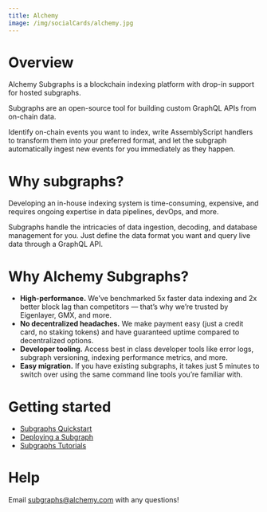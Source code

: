 ```yaml
---
title: Alchemy
image: /img/socialCards/alchemy.jpg
---
```


# Overview

Alchemy Subgraphs is a blockchain indexing platform with drop-in support for
hosted subgraphs.

Subgraphs are an open-source tool for building custom GraphQL APIs from on-chain
data.

Identify on-chain events you want to index, write AssemblyScript handlers to
transform them into your preferred format, and let the subgraph automatically
ingest new events for you immediately as they happen.

# Why subgraphs?

Developing an in-house indexing system is time-consuming, expensive, and
requires ongoing expertise in data pipelines, devOps, and more.

Subgraphs handle the intricacies of data ingestion, decoding, and database
management for you. Just define the data format you want and query live data
through a GraphQL API.

# Why Alchemy Subgraphs?

- **High-performance.** We’ve benchmarked 5x faster data indexing and 2x better
  block lag than competitors — that’s why we’re trusted by Eigenlayer, GMX, and
  more.
- **No decentralized headaches.** We make payment easy (just a credit card, no
  staking tokens) and have guaranteed uptime compared to decentralized options.
- **Developer tooling.** Access best in class developer tools like error logs,
  subgraph versioning, indexing performance metrics, and more.
- **Easy migration.** If you have existing subgraphs, it takes just 5 minutes to
  switch over using the same command line tools you’re familiar with.

# Getting started

- [Subgraphs Quickstart](https://docs.alchemy.com/reference/subgraphs-quickstart)
- [Deploying a Subgraph](https://docs.alchemy.com/reference/deploying-a-subgraph)
- [Subgraphs Tutorials](https://docs.alchemy.com/docs/learn-subgraphs)

# Help

Email [subgraphs@alchemy.com](mailto:subgraphs@alchemy.com) with any questions!
